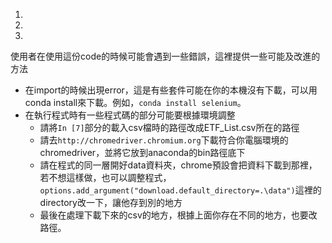 1.
2.
3.
使用者在使用這份code的時候可能會遇到一些錯誤，這裡提供一些可能及改進的方法
- 在import的時候出現error，這是有些套件可能在你的本機沒有下載，可以用conda install來下載。例如，`conda install selenium`。
- 在執行程式時有一些程式碼的部分可能要根據環境調整
	- 請將`In [7]`部分的載入csv檔時的路徑改成ETF_List.csv所在的路徑
	- 請去`http://chromedriver.chromium.org`下載符合你電腦環境的chromedriver，並將它放到anaconda的bin路徑底下
	- 請在程式的同一層開好data資料夾，chrome預設會把資料下載到那裡，若不想這樣做，也可以調整程式，`options.add_argument("download.default_directory=.\data")`這裡的directory改一下，讓他存到別的地方
	- 最後在處理下載下來的csv的地方，根據上面你存在不同的地方，也要改路徑。